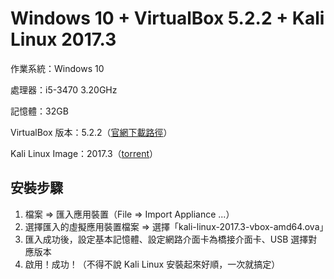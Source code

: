 # Windows 10 + VirtualBox 5.2.2 + Kali Linux 2017.3

作業系統：Windows 10

處理器：i5-3470 3.20GHz

記憶體：32GB

VirtualBox 版本：5.2.2（[官網下載路徑](https://www.virtualbox.org/wiki/Downloads)）

Kali Linux Image：2017.3（[torrent](https://images.offensive-security.com/virtual-images/kali-linux-2017.3-vbox-amd64.torrent "Kali Linux 2017.3")）

## 安裝步驟

1. 檔案 =&gt; 匯入應用裝置（File =&gt; Import Appliance ...）
2. 選擇匯入的虛擬應用裝置檔案 =&gt; 選擇「kali-linux-2017.3-vbox-amd64.ova」
3. 匯入成功後，設定基本記憶體、設定網路介面卡為橋接介面卡、USB 選擇對應版本
4. 啟用！成功！（不得不說 Kali Linux 安裝起來好順，一次就搞定）



